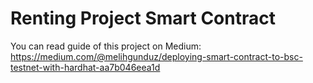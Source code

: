 # Renting Project Smart Contract
You can read guide of this project on Medium:
https://medium.com/@melihgunduz/deploying-smart-contract-to-bsc-testnet-with-hardhat-aa7b046eea1d
